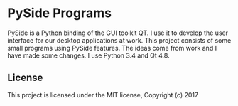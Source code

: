 
# PySide Programs

PySide is a Python binding of the GUI toolkit QT. I use it to develop the user interface for our desktop applications at work.
This project consists of some small programs using PySide features. The ideas come from work and I have made some changes.
I use Python 3.4 and Qt 4.8.


## License

This project is licensed under the MIT license, Copyright (c) 2017
